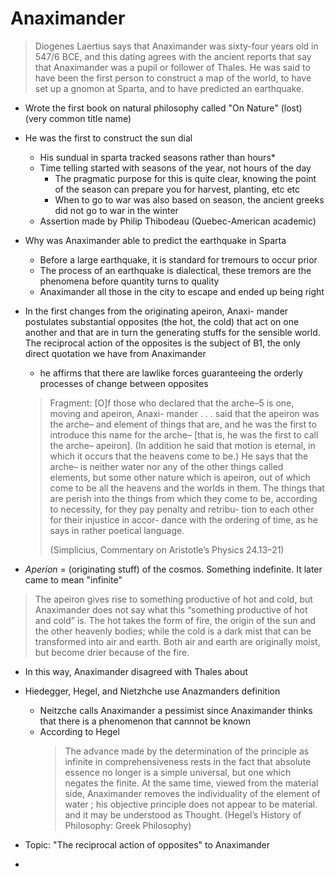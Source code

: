# Anaximander 
> Diogenes Laertius says that Anaximander was sixty-four years old in 547/6 BCE, and this dating agrees with the ancient reports that say that Anaximander was a pupil or follower of Thales. He was said to have been the first person to construct a map of the world, to have set up a gnomon at Sparta, and to have predicted an earthquake.

- Wrote the first book on natural philosophy called "On Nature" (lost) (very common title name)
- He was the first to construct the sun dial 
	- His sundual in sparta tracked seasons rather than hours* 
	- Time telling started with seasons of the year, not hours of the day 
		- The pragmatic purpose for this is quite clear, knowing the point of the season can prepare you for harvest, planting, etc etc 
		- When to go to war was also based on season, the ancient greeks did not go to war in the winter
	- Assertion made by Philip Thibodeau (Quebec-American academic)
- Why was Anaximander able to predict the earthquake in Sparta
	- Before a large earthquake, it is standard for tremours to occur prior 
	- The process of an earthquake is dialectical, these tremors are the phenomena before quantity turns to quality 
	- Anaximander all those in the city to escape and ended up being right 
- In the first changes from the originating apeiron, Anaxi- mander postulates substantial opposites (the hot, the cold) that act on one another and that are in turn the generating stuffs for the sensible world. The reciprocal action of the opposites is the subject of B1, the only direct quotation we have from Anaximander
	- he affirms that there are lawlike forces guaranteeing the orderly processes of change between opposites
	> Fragment: \[O]f those who declared that the arche–5 is one, moving and apeiron, Anaxi- mander . . . said that the apeiron was the arche– and element of things that are, and he was the first to introduce this name for the arche– \[that is, he was the first to call the arche– apeiron]. (In addition he said that motion is eternal, in which it occurs that the heavens come to be.) He says that the arche– is neither water nor any of the other things called elements, but some other nature which is apeiron, out of which come to be all the heavens and the worlds in them. The things that are perish into the things from which they come to be, according to necessity, for they pay penalty and retribu- tion to each other for their injustice in accor- dance with the ordering of time, as he says in rather poetical language.
	> 
	> (Simplicius, Commentary on Aristotle’s Physics 24.13–21)

- *Aperion* = (originating stuff) of the cosmos. Something indefinite. It later came to mean "infinite"
> The apeiron gives rise to something productive of hot and cold, but Anaximander does not say what this “something productive of hot and cold” is. The hot takes the form of fire, the origin of the sun and the other heavenly bodies; while the cold is a dark mist that can be transformed into air and earth. Both air and earth are originally moist, but become drier because of the fire.  
- In this way, Anaximander disagreed with Thales about 
- Hiedegger, Hegel, and Nietzhche use Anazmanders definition 
	- Neitzche calls Anaximander a pessimist since Anaximander thinks that there is a phenomenon that cannnot be known 
	- According to Hegel 
		> The advance made by the determination of the principle as infinite in comprehensiveness rests in the fact that absolute essence no longer is a simple universal, but one which negates the finite. At the same time, viewed from the material side, Anaximander removes the individuality of the element of water ; his objective principle does not appear to be material. and it may be understood as Thought. (Hegel’s History of Philosophy: Greek Philosophy)

- Topic: "The reciprocal action of opposites" to Anaximander 
- 